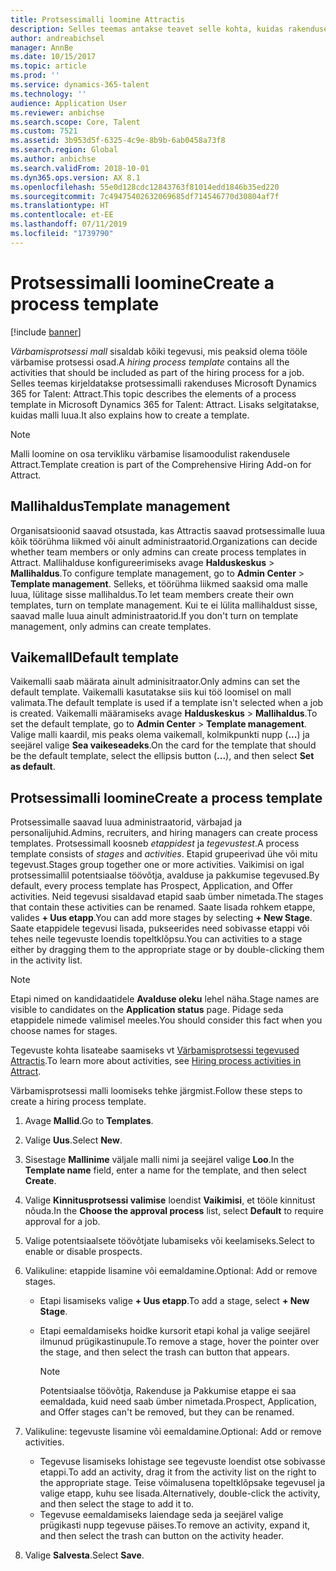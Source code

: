 ```yaml
---
title: Protsessimalli loomine Attractis
description: Selles teemas antakse teavet selle kohta, kuidas rakenduses Attract protsessimalli luua.
author: andreabichsel
manager: AnnBe
ms.date: 10/15/2017
ms.topic: article
ms.prod: ''
ms.service: dynamics-365-talent
ms.technology: ''
audience: Application User
ms.reviewer: anbichse
ms.search.scope: Core, Talent
ms.custom: 7521
ms.assetid: 3b953d5f-6325-4c9e-8b9b-6ab0458a73f8
ms.search.region: Global
ms.author: anbichse
ms.search.validFrom: 2018-10-01
ms.dyn365.ops.version: AX 8.1
ms.openlocfilehash: 55e0d128cdc12843763f81014edd1846b35ed220
ms.sourcegitcommit: 7c49475402632069685df714546770d30804af7f
ms.translationtype: HT
ms.contentlocale: et-EE
ms.lasthandoff: 07/11/2019
ms.locfileid: "1739790"
---
```

# <a name="create-a-process-template"></a><span data-ttu-id="086e2-103">Protsessimalli loomine</span><span class="sxs-lookup"><span data-stu-id="086e2-103">Create a process template</span></span>

[!include [banner](includes/banner.md)]

<span data-ttu-id="086e2-104">*Värbamisprotsessi mall* sisaldab kõiki tegevusi, mis peaksid olema tööle värbamise protsessi osad.</span><span class="sxs-lookup"><span data-stu-id="086e2-104">A *hiring process template* contains all the activities that should be included as part of the hiring process for a job.</span></span> <span data-ttu-id="086e2-105">Selles teemas kirjeldatakse protsessimalli rakenduses Microsoft Dynamics 365 for Talent: Attract.</span><span class="sxs-lookup"><span data-stu-id="086e2-105">This topic describes the elements of a process template in Microsoft Dynamics 365 for Talent: Attract.</span></span> <span data-ttu-id="086e2-106">Lisaks selgitatakse, kuidas malli luua.</span><span class="sxs-lookup"><span data-stu-id="086e2-106">It also explains how to create a template.</span></span>

> [!NOTE]
> <span data-ttu-id="086e2-107">Malli loomine on osa tervikliku värbamise lisamoodulist rakendusele Attract.</span><span class="sxs-lookup"><span data-stu-id="086e2-107">Template creation is part of the Comprehensive Hiring Add-on for Attract.</span></span>

## <a name="template-management"></a><span data-ttu-id="086e2-108">Mallihaldus</span><span class="sxs-lookup"><span data-stu-id="086e2-108">Template management</span></span>

<span data-ttu-id="086e2-109">Organisatsioonid saavad otsustada, kas Attractis saavad protsessimalle luua kõik töörühma liikmed või ainult administraatorid.</span><span class="sxs-lookup"><span data-stu-id="086e2-109">Organizations can decide whether team members or only admins can create process templates in Attract.</span></span> <span data-ttu-id="086e2-110">Mallihalduse konfigureerimiseks avage **Halduskeskus** \> **Mallihaldus**.</span><span class="sxs-lookup"><span data-stu-id="086e2-110">To configure template management, go to **Admin Center** \> **Template management**.</span></span> <span data-ttu-id="086e2-111">Selleks, et töörühma liikmed saaksid oma malle luua, lülitage sisse mallihaldus.</span><span class="sxs-lookup"><span data-stu-id="086e2-111">To let team members create their own templates, turn on template management.</span></span> <span data-ttu-id="086e2-112">Kui te ei lülita mallihaldust sisse, saavad malle luua ainult administraatorid.</span><span class="sxs-lookup"><span data-stu-id="086e2-112">If you don't turn on template management, only admins can create templates.</span></span>

## <a name="default-template"></a><span data-ttu-id="086e2-113">Vaikemall</span><span class="sxs-lookup"><span data-stu-id="086e2-113">Default template</span></span>

<span data-ttu-id="086e2-114">Vaikemalli saab määrata ainult adminisitraator.</span><span class="sxs-lookup"><span data-stu-id="086e2-114">Only admins can set the default template.</span></span> <span data-ttu-id="086e2-115">Vaikemalli kasutatakse siis kui töö loomisel on mall valimata.</span><span class="sxs-lookup"><span data-stu-id="086e2-115">The default template is used if a template isn't selected when a job is created.</span></span> <span data-ttu-id="086e2-116">Vaikemalli määramiseks avage **Halduskeskus** \> **Mallihaldus**.</span><span class="sxs-lookup"><span data-stu-id="086e2-116">To set the default template, go to **Admin Center** \> **Template management**.</span></span> <span data-ttu-id="086e2-117">Valige malli kaardil, mis peaks olema vaikemall, kolmikpunkti nupp (**...**) ja seejärel valige **Sea vaikeseadeks**.</span><span class="sxs-lookup"><span data-stu-id="086e2-117">On the card for the template that should be the default template, select the ellipsis button (**...**), and then select **Set as default**.</span></span>

## <a name="create-a-process-template"></a><span data-ttu-id="086e2-118">Protsessimalli loomine</span><span class="sxs-lookup"><span data-stu-id="086e2-118">Create a process template</span></span>

<span data-ttu-id="086e2-119">Protsessimalle saavad luua administraatorid, värbajad ja personalijuhid.</span><span class="sxs-lookup"><span data-stu-id="086e2-119">Admins, recruiters, and hiring managers can create process templates.</span></span> <span data-ttu-id="086e2-120">Protsessimall koosneb *etappidest* ja *tegevustest*.</span><span class="sxs-lookup"><span data-stu-id="086e2-120">A process template consists of *stages* and *activities*.</span></span> <span data-ttu-id="086e2-121">Etapid grupeerivad ühe või mitu tegevust.</span><span class="sxs-lookup"><span data-stu-id="086e2-121">Stages group together one or more activities.</span></span> <span data-ttu-id="086e2-122">Vaikimisi on igal protsessimallil potentsiaalse töövõtja, avalduse ja pakkumise tegevused.</span><span class="sxs-lookup"><span data-stu-id="086e2-122">By default, every process template has Prospect, Application, and Offer activities.</span></span> <span data-ttu-id="086e2-123">Neid tegevusi sisaldavad etapid saab ümber nimetada.</span><span class="sxs-lookup"><span data-stu-id="086e2-123">The stages that contain these activities can be renamed.</span></span> <span data-ttu-id="086e2-124">Saate lisada rohkem etappe, valides **+ Uus etapp**.</span><span class="sxs-lookup"><span data-stu-id="086e2-124">You can add more stages by selecting **+ New Stage**.</span></span> <span data-ttu-id="086e2-125">Saate etappidele tegevusi lisada, pukseerides need sobivasse etappi või tehes neile tegevuste loendis topeltklõpsu.</span><span class="sxs-lookup"><span data-stu-id="086e2-125">You can activities to a stage either by dragging them to the appropriate stage or by double-clicking them in the activity list.</span></span>

> [!NOTE]
> <span data-ttu-id="086e2-126">Etapi nimed on kandidaatidele **Avalduse oleku** lehel näha.</span><span class="sxs-lookup"><span data-stu-id="086e2-126">Stage names are visible to candidates on the **Application status** page.</span></span> <span data-ttu-id="086e2-127">Pidage seda etappidele nimede valimisel meeles.</span><span class="sxs-lookup"><span data-stu-id="086e2-127">You should consider this fact when you choose names for stages.</span></span>

<span data-ttu-id="086e2-128">Tegevuste kohta lisateabe saamiseks vt [Värbamisprotsessi tegevused Attractis](./activities-attract.md).</span><span class="sxs-lookup"><span data-stu-id="086e2-128">To learn more about activities, see [Hiring process activities in Attract](./activities-attract.md).</span></span>

<span data-ttu-id="086e2-129">Värbamisprotsessi malli loomiseks tehke järgmist.</span><span class="sxs-lookup"><span data-stu-id="086e2-129">Follow these steps to create a hiring process template.</span></span>

1. <span data-ttu-id="086e2-130">Avage **Mallid**.</span><span class="sxs-lookup"><span data-stu-id="086e2-130">Go to **Templates**.</span></span>
2. <span data-ttu-id="086e2-131">Valige **Uus**.</span><span class="sxs-lookup"><span data-stu-id="086e2-131">Select **New**.</span></span>
3. <span data-ttu-id="086e2-132">Sisestage **Mallinime** väljale malli nimi ja seejärel valige **Loo**.</span><span class="sxs-lookup"><span data-stu-id="086e2-132">In the **Template name** field, enter a name for the template, and then select **Create**.</span></span>
4. <span data-ttu-id="086e2-133">Valige **Kinnitusprotsessi valimise** loendist **Vaikimisi**, et tööle kinnitust nõuda.</span><span class="sxs-lookup"><span data-stu-id="086e2-133">In the **Choose the approval process** list, select **Default** to require approval for a job.</span></span>
5. <span data-ttu-id="086e2-134">Valige potentsiaalsete töövõtjate lubamiseks või keelamiseks.</span><span class="sxs-lookup"><span data-stu-id="086e2-134">Select to enable or disable prospects.</span></span>
6. <span data-ttu-id="086e2-135">Valikuline: etappide lisamine või eemaldamine.</span><span class="sxs-lookup"><span data-stu-id="086e2-135">Optional: Add or remove stages.</span></span>

    - <span data-ttu-id="086e2-136">Etapi lisamiseks valige **+ Uus etapp**.</span><span class="sxs-lookup"><span data-stu-id="086e2-136">To add a stage, select **+ New Stage**.</span></span>
    - <span data-ttu-id="086e2-137">Etapi eemaldamiseks hoidke kursorit etapi kohal ja valige seejärel ilmunud prügikastinupule.</span><span class="sxs-lookup"><span data-stu-id="086e2-137">To remove a stage, hover the pointer over the stage, and then select the trash can button that appears.</span></span>

        > [!NOTE]
        > <span data-ttu-id="086e2-138">Potentsiaalse töövõtja, Rakenduse ja Pakkumise etappe ei saa eemaldada, kuid need saab ümber nimetada.</span><span class="sxs-lookup"><span data-stu-id="086e2-138">Prospect, Application, and Offer stages can't be removed, but they can be renamed.</span></span>

7. <span data-ttu-id="086e2-139">Valikuline: tegevuste lisamine või eemaldamine.</span><span class="sxs-lookup"><span data-stu-id="086e2-139">Optional: Add or remove activities.</span></span>

    - <span data-ttu-id="086e2-140">Tegevuse lisamiseks lohistage see tegevuste loendist otse sobivasse etappi.</span><span class="sxs-lookup"><span data-stu-id="086e2-140">To add an activity, drag it from the activity list on the right to the appropriate stage.</span></span> <span data-ttu-id="086e2-141">Teise võimalusena topeltklõpsake tegevusel ja valige etapp, kuhu see lisada.</span><span class="sxs-lookup"><span data-stu-id="086e2-141">Alternatively, double-click the activity, and then select the stage to add it to.</span></span>
    - <span data-ttu-id="086e2-142">Tegevuse eemaldamiseks laiendage seda ja seejärel valige prügikasti nupp tegevuse päises.</span><span class="sxs-lookup"><span data-stu-id="086e2-142">To remove an activity, expand it, and then select the trash can button on the activity header.</span></span>

8. <span data-ttu-id="086e2-143">Valige **Salvesta**.</span><span class="sxs-lookup"><span data-stu-id="086e2-143">Select **Save**.</span></span>
